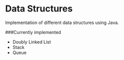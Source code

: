 # Data Structures

Implementation of different data structures using Java.

###Currently implemented
- Doubly Linked List
- Stack
- Queue
